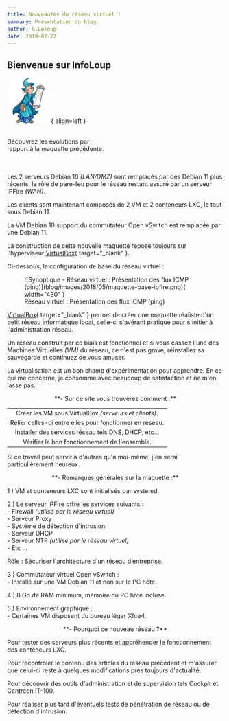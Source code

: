 ```yaml
---
title: Nouveautés du réseau virtuel !
summary: Présentation du blog.
author: G.Leloup
date: 2018-02-27
---
```


## Bienvenue sur InfoLoup

![Image - Lecteur des nouveautés](blog/images/2021/12/magicien_bis.png){ align=left }

&nbsp;  
Découvrez les évolutions par  
rapport à la maquette précédente.  
&nbsp;  
&nbsp;  

Les 2 serveurs Debian 10 _(LAN/DMZ)_ sont remplacés par des Debian 11 plus récents, le rôle de pare-feu pour le réseau restant assuré par un serveur IPFire _(WAN)_.

Les clients sont maintenant composés de 2 VM et 2 conteneurs LXC, le tout sous Debian 11.

La VM Debian 10 support du commutateur Open vSwitch est remplacée par une Debian 11.

La construction de cette nouvelle maquette repose toujours sur l'hyperviseur [VirtualBox](https://www.virtualbox.org/){ target="_blank" }.

Ci-dessous, la configuration de base du réseau virtuel :

<figure markdown>
  ![Synoptique - Réseau virtuel : Présentation des flux ICMP (ping)](blog/images/2018/05/maquette-base-ipfire.png){ width="430" }
  <figcaption>Réseau virtuel : Présentation des flux ICMP (ping)</figcaption>
</figure>

[VirtualBox](https://www.virtualbox.org/){ target="_blank" } permet de créer une maquette réaliste d'un petit réseau informatique local, celle-ci s'avérant pratique pour s'initier à l'administration réseau.

Un réseau construit par ce biais est fonctionnel et si vous cassez l'une des Machines Virtuelles _(VM)_ du réseau, ce n'est pas grave, réinstallez sa sauvegarde et continuez de vous amuser.

La virtualisation est un bon champ d'expérimentation pour apprendre. En ce qui me concerne, je consomme avec beaucoup de satisfaction et ne m'en lasse pas.

<center>**- Sur ce site vous trouverez comment :**</center>

| |
| :-------------: |
|Créer les VM sous VirtualBox _(serveurs et clients)_.|
|Relier celles-ci entre elles pour fonctionner en réseau.|
|Installer des services réseau tels DNS, DHCP, etc…|
|Vérifier le bon fonctionnement de l'ensemble.|

Si ce travail peut servir à d'autres qu'à moi-même, j'en serai particulièrement heureux.

<center>**- Remarques générales sur la maquette :**</center>

1 ) VM et conteneurs LXC sont initialisés par systemd.

2 ) Le serveur IPFire offre les services suivants :  
\- Firewall _(utilisé par le réseau virtuel)_  
\- Serveur Proxy  
\- Système de détection d'intrusion  
\- Serveur DHCP  
\- Serveur NTP _(utilisé par le réseau virtuel)_  
\- Etc ...

Rôle : Sécuriser l'architecture d'un réseau d’entreprise.

3 ) Commutateur virtuel Open vSwitch :  
\- Installé sur une VM Debian 11 et non sur le PC hôte.

4 ) 8 Go de RAM minimum, mémoire du PC hôte incluse.

5 ) Environnement graphique :  
\- Certaines VM disposent du bureau léger Xfce4.

<center>**- Pourquoi ce nouveau réseau ?**</center>

Pour tester des serveurs plus récents et appréhender le fonctionnement des conteneurs LXC.

Pour recontrôler le contenu des articles du réseau précédent et m'assurer que celui-ci reste à quelques modifications près toujours d'actualité.

Pour découvrir des outils d'administration et de supervision tels Cockpit et Centreon IT-100.

Pour réaliser plus tard d'éventuels tests de pénétration de réseau ou de détection d'intrusion.
